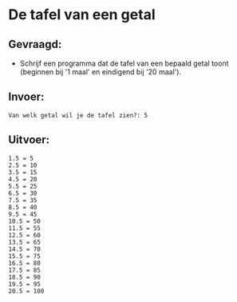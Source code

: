 # De tafel van een getal

## Gevraagd:

* Schrijf een programma dat de tafel van een bepaald getal toont (beginnen bij '1 maal' en eindigend bij '20 maal').

## Invoer:
```
Van welk getal wil je de tafel zien?: 5
```

## Uitvoer:

```
1.5 = 5
2.5 = 10
3.5 = 15
4.5 = 20
5.5 = 25
6.5 = 30
7.5 = 35
8.5 = 40
9.5 = 45
10.5 = 50
11.5 = 55
12.5 = 60
13.5 = 65
14.5 = 70
15.5 = 75
16.5 = 80
17.5 = 85
18.5 = 90
19.5 = 95
20.5 = 100
```
